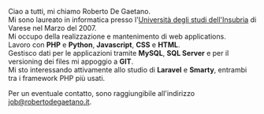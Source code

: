
Ciao a tutti, mi chiamo Roberto De Gaetano.<br />
Mi sono laureato in informatica presso l'<a href="https://www.uninsubria.it/" target="_blank">Università degli studi dell'Insubria</a> di Varese nel Marzo del 2007.<br />
Mi occupo della realizzazione e mantenimento di web applications.<br />
Lavoro con <b>PHP</b> e <b>Python</b>, <b>Javascript</b>, <b>CSS</b> e <b>HTML</b>.<br />
Gestisco dati per le applicazioni tramite <b>MySQL</b>, <b>SQL Server</b> e per il versioning dei files mi appoggio a <b>GIT</b>.<br />
Mi sto interessando attivamente allo studio di <b>Laravel</b> e <b>Smarty</b>, entrambi tra i framework PHP più usati.<br />

Per un eventuale contatto, sono raggiungibile all'indirizzo <a href='mailto:job@robertodegaetano.it'>job@robertodegaetano.it</a>.

